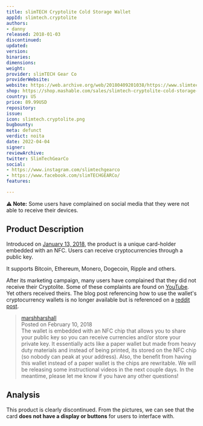 ```yaml
---
title: slimTECH Cryptolite Cold Storage Wallet
appId: slimtech.cryptolite
authors:
- danny
released: 2018-01-03
discontinued: 
updated: 
version: 
binaries: 
dimensions: 
weight: 
provider: slimTECH Gear Co
providerWebsite: 
website: https://web.archive.org/web/20180409201038/https://www.slimtechgear.com/
shop: https://shop.mashable.com/sales/slimtech-cryptolite-cold-storage-wallet-silver
country: US
price: 89.99USD
repository: 
issue: 
icon: slimtech.cryptolite.png
bugbounty: 
meta: defunct
verdict: noita
date: 2022-04-04
signer: 
reviewArchive: 
twitter: SlimTechGearCo
social:
- https://www.instagram.com/slimtechgearco
- https://www.facebook.com/slimTECHGEARCo/
features: 

---
```


**⚠️ Note:** Some users have complained on social media that they were not able to receive their devices.

## Product Description 

Introduced on [January 13, 2018](https://twitter.com/SlimTechGearCo/status/948253636903276544), the product is a unique card-holder embedded with an NFC. Users can receive cryptocurrencies through a public key.

It supports Bitcoin, Ethereum, Monero, Dogecoin, Ripple and others.

After its marketing campaign, many users have complained that they did not receive their Cryptolite. Some of these complaints are found on [YouTube](https://www.youtube.com/watch?v=CRSmEV_2EWs). Yet others received theirs. The blog post referencing how to use the wallet's cryptocurrency wallets is no longer available but is referenced on a [reddit post](https://www.reddit.com/r/btc/comments/7we3kz/slimtech_cryptolite_real_or_scam/). 

> [marshharshall](https://www.reddit.com/user/marshharshall/)<br>
> Posted on February 10, 2018<br>
> The wallet is embedded with an NFC chip that allows you to share your public key so you can receive currencies and/or store your private key. It essentially acts like a paper wallet but made from heavy duty materials and instead of being printed, its stored on the NFC chip (so nobody can peak at your address). Also, the benefit from having this wallet instead of a paper wallet is the chips are rewritable. We will be releasing some instructional videos in the next couple days. In the meantime, please let me know if you have any other questions!

## Analysis 

This product is clearly discontinued. From the pictures, we can see that the card **does not have a display or buttons** for users to interface with.   